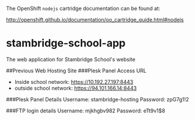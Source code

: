 The OpenShift `nodejs` cartridge documentation can be found at:

http://openshift.github.io/documentation/oo_cartridge_guide.html#nodejs

# stambridge-school-app
The web application for Stambridge School's website

##Previous Web Hosting Site
###Plesk Panel Access URL
* Inside school network: https://10.192.27.197:8443
* outside school network: https://94.101.166.14:8443

###Plesk Panel Details
Username: stambridge-hosting
Password: zpG7g1!2

###FTP login details
Username: mjkhgbv982
Password: eTt9v1$8
